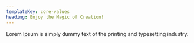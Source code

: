 ```yaml
---
templateKey: core-values
heading: Enjoy the Magic of Creation!
---
```


Lorem Ipsum is simply dummy text of the printing and typesetting industry.
